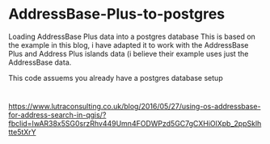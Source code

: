 # AddressBase-Plus-to-postgres
Loading AddressBase Plus data into a postgres database
This is based on the example in this blog, i have adapted it to work with the AddressBase Plus and Address Plus islands data (i believe their example uses just the AddressBase data.

This code assuems you already have a postgres database setup 
#
https://www.lutraconsulting.co.uk/blog/2016/05/27/using-os-addressbase-for-address-search-in-qgis/?fbclid=IwAR38x5SG0srzRhv449Umn4FODWPzd5GC7gCXHiOlXpb_2ppSklhtte5tXrY
